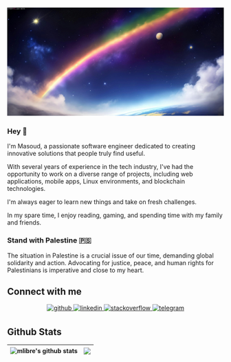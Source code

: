 ![good_things](rainbow.jpg)

### Hey 👋

I'm Masoud, a passionate software engineer dedicated to creating innovative solutions that people truly find useful.

With several years of experience in the tech industry, I've had the opportunity to work on a diverse range of projects, including web applications, mobile apps, Linux environments, and blockchain technologies.

I'm always eager to learn new things and take on fresh challenges.

In my spare time, I enjoy reading, gaming, and spending time with my family and friends.

### Stand with Palestine 🇵🇸

The situation in Palestine is a crucial issue of our time, demanding global solidarity and action. Advocating for justice, peace, and human rights for Palestinians is imperative and close to my heart.

## Connect with me  

<div align="center">
<a href="https://github.com/mlibre" target="_blank">
<img src=https://img.shields.io/badge/github-%2324292e.svg?&style=for-the-badge&logo=github&logoColor=white alt=github style="margin-bottom: 5px;" />
</a>
<a href="https://linkedin.com/in/mlibre" target="_blank">
<img src=https://img.shields.io/badge/linkedin-%231E77B5.svg?&style=for-the-badge&logo=linkedin&logoColor=white alt=linkedin style="margin-bottom: 5px;" />
</a>
<a href="https://stackoverflow.com/users/3928320/mlibre" target="_blank">
<img src=https://img.shields.io/badge/stackoverflow-%23F28032.svg?&style=for-the-badge&logo=stackoverflow&logoColor=white alt=stackoverflow style="margin-bottom: 5px;" />
</a>
<a href="https://t.me/mlibre" target="_blank">
<img src=https://img.shields.io/badge/telegram-%233abcfb.svg?&style=for-the-badge&logo=telegram&logoColor=white alt=telegram style="margin-bottom: 5px;" />
</a>  
</div>  

## Github Stats  

| <div align="center"><img align="center" src="https://github-readme-stats.vercel.app/api?username=mlibre&show_icons=true&count_private=true&theme=buefy&hide_border=true" alt="mlibre's github stats" /></div> | <div href="https://github.com/mlibre/github-readme-stats"><img align="center" src="https://github-readme-stats.vercel.app/api/top-langs/?username=mlibre&layout=compact&theme=buefy&hide_border=true" /></div> |
| ------------------------------------------------------------------------------------------------------------------------------------------------------------------------------------------------------------- | -------------------------------------------------------------------------------------------------------------------------------------------------------------------------------------------------------------- |
